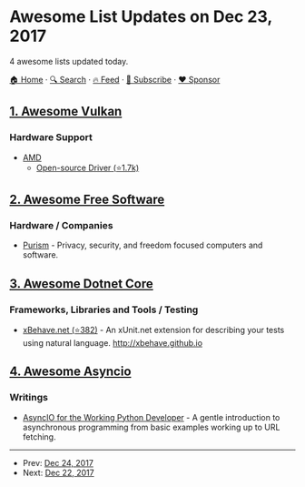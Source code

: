 # Awesome List Updates on Dec 23, 2017

4 awesome lists updated today.

[🏠 Home](/README.md) · [🔍 Search](https://www.trackawesomelist.com/search/) · [🔥 Feed](https://www.trackawesomelist.com/rss.xml) · [📮 Subscribe](https://trackawesomelist.us17.list-manage.com/subscribe?u=d2f0117aa829c83a63ec63c2f&id=36a103854c) · [❤️  Sponsor](https://github.com/sponsors/theowenyoung)



## [1. Awesome Vulkan](/content/vinjn/awesome-vulkan/README.md)

### Hardware Support

*   [AMD](http://www.amd.com/en-gb/innovations/software-technologies/technologies-gaming/vulkan)
    *   [Open-source Driver (⭐1.7k)](https://github.com/GPUOpen-Drivers/AMDVLK)

## [2. Awesome Free Software](/content/johnjago/awesome-free-software/README.md)

### Hardware / Companies

*   [Purism](https://puri.sm/) - Privacy, security, and freedom focused computers and software.

## [3. Awesome Dotnet Core](/content/thangchung/awesome-dotnet-core/README.md)

### Frameworks, Libraries and Tools / Testing

*   [xBehave.net (⭐382)](https://github.com/xbehave/xbehave.net) - An xUnit.net extension for describing your tests using natural language. <http://xbehave.github.io>

## [4. Awesome Asyncio](/content/timofurrer/awesome-asyncio/README.md)

### Writings

*   [AsyncIO for the Working Python Developer](https://hackernoon.com/asyncio-for-the-working-python-developer-5c468e6e2e8e) - A gentle introduction to asynchronous programming from basic examples working up to URL fetching.

---

- Prev: [Dec 24, 2017](/content/2017/12/24/README.md)
- Next: [Dec 22, 2017](/content/2017/12/22/README.md)